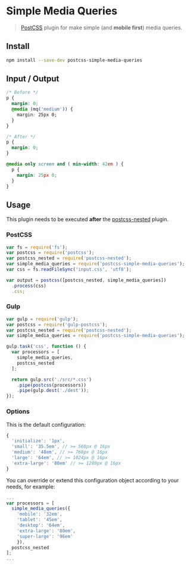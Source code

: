# Simple Media Queries

> [PostCSS](https://github.com/postcss/postcss) plugin for make simple (and **mobile first**) media queries.

## Install

```sh
npm install --save-dev postcss-simple-media-queries
```

## Input / Output

```css
/* Before */
p {
  margin: 0;
  @media (mq('medium')) {
    margin: 25px 0;
  }
}

/* After */
p {
  margin: 0;
}

@media only screen and ( min-width: 42em ) {
  p {
    margin: 25px 0;
  }
}
```

## Usage

This plugin needs to be executed **after** the [postcss-nested](https://github.com/postcss/postcss-nested) plugin.

### PostCSS

```js
var fs = require('fs');
var postcss = require('postcss');
var postcss_nested = require('postcss-nested');
var simple_media_queries = require('postcss-simple-media-queries');
var css = fs.readFileSync('input.css', 'utf8');

var output = postcss([postcss_nested, simple_media_queries])
  .process(css)
  .css;
```

### Gulp

```js
var gulp = require('gulp');
var postcss = require('gulp-postcss');
var postcss_nested = require('postcss-nested');
var simple_media_queries = require('postcss-simple-media-queries');

gulp.task('css', function () {
  var processors = [
    simple_media_queries,
    postcss_nested
  ];

  return gulp.src('./src/*.css')
    .pipe(postcss(processors))
    .pipe(gulp.dest('./dest'));
});
```


### Options

This is the default configuration:

```js
{
  'initialize': '1px',
  'small': '35.5em', // >= 568px @ 16px
  'medium': '48em', // >= 768px @ 16px
  'large': '64em', // >= 1024px @ 16px
  'extra-large': '80em' // >= 1280px @ 16px
}
```

You can override or extend this configuration object according to your needs, for example:

```js
...
var processors = [
  simple_media_queries({
    'mobile': '32em',
    'tablet': '45em',
    'desktop': '64em',
    'extra-large': '80em',
    'super-large': '96em'
    }),
  postcss_nested
];
...
```
